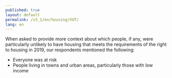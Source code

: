 ```yaml
---
published: true
layout: default
permalink: /v3_1/en/housing/VUT/
lang: en
---
```

When asked to provide more context about which people, if any, were particularly unlikely to have housing that meets the requirements of the right to housing in 2019, our respondents mentioned the following:
- Everyone was at risk 
- People living in towns and urban areas, particularly those with low income

